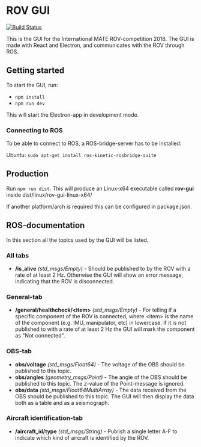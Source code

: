 # ROV GUI
[![Build Status](https://travis-ci.org/vortexntnu/rov-gui.svg?branch=master)](https://travis-ci.org/vortexntnu/rov-gui)

This is the GUI for the International MATE ROV-competition 2018.
The GUI is made with React and Electron, and communicates with the ROV through ROS.

## Getting started
To start the GUI, run:
* `npm install`
* `npm run dev`

This will start the Electron-app in development mode.

### Connecting to ROS
To be able to connect to ROS, a ROS-bridge-server has to be installed:

Ubuntu: `sudo apt-get install ros-kinetic-rosbridge-suite`

## Production
Run `npm run dist`.
This will produce an Linux-x64 executable called __rov-gui__ inside dist/linux/rov-gui-linux-x64/

If another platform/arch is required this can be configured in package.json.


## ROS-documentation
In this section all the topics used by the GUI will be listed.

### All tabs
* __/is_alive__ _(std_msgs/Empty)_ - Should be published to by the ROV with a rate of at least 2 Hz. Otherwise the GUI will show an error message, indicating that the ROV is disconnected.

### General-tab
* __/general/healthcheck/\<item>__ _(std_msgs/Empty)_ - For telling if a specific component of the ROV is connected, where \<item> is the name of the component (e.g. IMU, manipulator, etc) in lowercase. If it is not published to with a rate of at least 2 Hz the GUI will mark the component as "Not connected".

### OBS-tab
* __obs/voltage__ _(std_msgs/Float64)_ - The voltage of the OBS should be published to this topic.
* __obs/angles__ _(geometry_msgs/Point)_ - The angle of the OBS should be published to this topic. The z-value of the Point-message is ignored.
* __obs/data__ _(std_msgs/Float64MultiArray)_ - The data received from the OBS should be published to this topic. The GUI will then display the data both as a table and as a seismograph.

### Aircraft identification-tab
* __/aircraft_id/type__ _(std_msgs/String)_ - Publish a single letter A-F to indicate which kind of aircraft is identified by the ROV.
